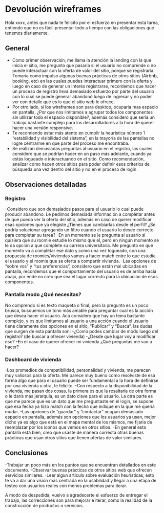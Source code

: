 # Devolución wireframes

Hola xxxx, antes que nada te felicito por el esfuerzo en presentar esta tarea, entiendo que no es fácil presentar todo a tiempo con las obligaciones que tenemos diariamente. 

## General

- Como primer observación, me llama la atención la landing con la que inicia el sitio, me pregunto que pasaria si el usuario no comprende o no puede interactuar con la oferta de valor del sitio,  porque se registraría. Tomaría como impulso algunas buenas prácticas de otros sitios (Airbnb, booking, etc) en las cuales puedes interactuar primero con la oferta y luego en caso de generar un interés registrarse, recordemos que hacer un proceso de registro lleva demasiado esfuerzo por parte del usuario con lo cual se puede generar abandonó luego de ingresar y no poder ver con detalle qué es lo que el sitio web le ofrece.
- Por otro lado, si los wireframes son para desktop, ocuparia mas espacio en pantalla, ¿Por que nos limitamos a agrupar todos los componentes sin utilizar todo el espacio disponible?, además considero que sería un trabajo bastante complejo para los desarrolladores a la hora de querer hacer una versión responsive. 
- Te recomiendo estar más atento en cumplir la heurística número 1 “estabilidad y visibilidad del sistema”, en la mayoría de las pantallas no logre centrarme en que parte del proceso me encontraba. 
- Se realizan demasiadas preguntas al usuario en el registro, las cuales considero que se podrían hacer en un paso más adelante, cuando ya estás logueado e interactuando en el sitio. Como recomendación, analizar como hacen otros sitios para poder definir esos criterios de búsqueda una vez dentro del sitio y no en el proceso de login.

## Observaciones detalladas

### Registro
-Considero que son demasiados pasos para el usuario lo cual puede producir abandono. 
Le pedimos demasiada información a completar antes de que pueda ver la oferta del sitio, además en caso de querer modificar esas opciones que ya elegiste ¿Tienes que cambiarlas desde el perfil? ¿Se podría solucionar agregando un filtro cuando el usuario lo desee correcto para completar su tarea? 
-En un momento se le pregunta al usuario si quisiera que su roomie estudie lo mismo que él, pero en ningún momento se le da opción a que complete su carrera universitaria. Me pregunto en qué momento va a completar ese dato y como una vez logueado, con una propuesta de roomies/viviendas vamos a hacer match entre lo que estudia el usuario y el roomie que se oferta a compartir vivienda.
-Las opciones de “sobre vos” y “tus preferencias”, considero que están mal ubicadas en pantalla, recordemos que el comportamiento del usuario es de arriba hacia abajo, por ende no creo que sea el lugar correcto para la ubicación de esos componentes.
### Pantalla modo ¿Qué necesitas?
No comprendo si es texto maqueta o final, pero la pregunta es un poco brusca, busquemos un tono más amable para preguntar cual es la acción que desea hacer el usuario. 
Acá considero que hay un tema bastante complejo, y es que limitamos al usuario a una acción cuando el usuario tiene claramente dos opciones en el sitio, “Publicar” y “Busca”, las dudas que surgen de esta pantalla son:
-¿Como podes cambiar de modo luego del registro? (de buscar a ofrecer vivienda) 
-¿Desde que lugar voy a modificar eso? 
-En el caso de querer ofrecer mi vivienda ¿Qué preguntas me van a hacer?

### Dashboard de vivienda 
-Los promedios de compatibilidad, personalidad y vivienda, me parecen muy valiosos para la oferta. Me parece muy bueno como resolviste de esa forma algo que para el usuario puede ser fundamental a la hora de definirse por una vivienda u otra, te felicito.
-Con respecto a la disponibilidad de la vivienda, me pasan dos cosas, la primera es que la resaltaría de otra forma o le daría más jerarquía, es un dato clave para el usuario. La otra parte es que me parece que es un dato que me preguntaste en el login, se supone que esa fecha ya hizo match con la fecha que indique en la que me quería mudar.
-Las opciones de “guardar” y “contactar” ocupan demasiado espacio en pantalla, además son opciones que los usuarios ya usan, mejor dicho ya es algo que está en el mapa mental de los mismos, me fijaria de reemplazar por los iconos que vemos en otros sitios.
-En general esta pantalla está bien, creo que usaste de manera correcta otras buenas prácticas que usan otros sitios que tienen ofertas de valor similares.

## Conclusiones
-Trabajar un poco más en los puntos que se encuentran detallados en este documento.
-Observar buenas prácticas de otros sitios web que ofrecen servicios similares.
-Leer algun articulo sobre evaluación heurísticas, esto te va a dar una visión más centrada en la usabilidad y llegar a una etapa de testeo con usuarios reales con menos problemas para iterar. 

A modo de despedida, vuelvo a agradecerte el esfuerzo de entregar el trabajo, las correcciones son para mejorar e iterar, como la realidad de la construcción de productos o servicios. 
